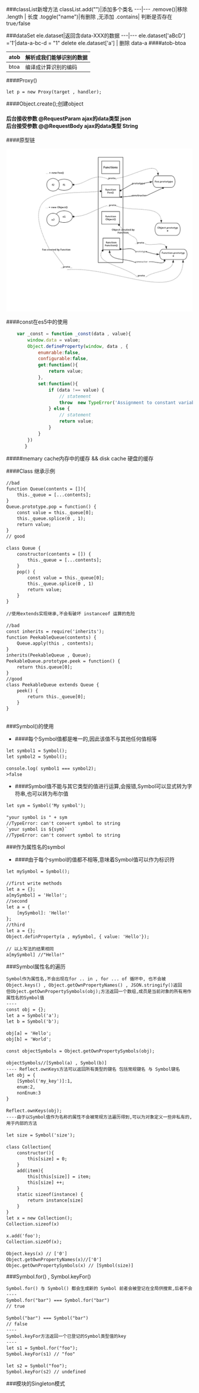 ###classList新增方法
classList.add("")|添加多个类名
---|---
.remove()|移除
.length | 长度
.toggle("name")|有删除 ,无添加
.contains| 判断是否存在 true`/`false

###dataSet
ele.dataset|返回含data-XXX的数据
---|---
ele.dataset['aBcD'] ='1'|data-a-bc-d = "1"
delete ele.dataset['a'] | 删除 data-a
####atob-btoa<br>

atob|解析成我们能够识别的数据
--|--
btoa| 编译成计算识别的编码


####Proxy()
```
let p = new Proxy(target , handler);

```
####Object.create();创建object
#### 后台接收参数 @RequestParam ajax的data类型 json<br>后台接受参数 @@RequestBody ajax的data类型 String

####原型链

![原型链](./images/Prototype.png)



####const在es5中的使用
```js
	var _const = function _const(data , value){
        window.data = value;
        Object.defineProperty(window, data , {
            enumrable:false,
            configurable:false,
            get:function(){
                return value;
            },
            set:function(){
                if (data !== value) {
                    // statement
                    throw  new TypeError('Assignment to constant variable.')
                } else {
                    // statement
                    return value;
                }
            }
        })
       }
```

#####memary cache内存中的缓存 && disk cache 硬盘的缓存


####Class 继承示例

```
//bad 
function Queue(contents = []){
	this._queue = [...contents];
}
Queue.prototype.pop = function() {
	const value = this._queue[0];
	this._queue.splice(0 , 1);
	return value;
}
// good

class Queue {
	constructor(contents = []) {
		this._queue = [...contents];
	}
	pop() {
        const value = this._queue[0];
		this._queue.splice(0 , 1)
		return value;
    }
}

//使用extends实现继承,不会有破坏 instanceof 运算的危险

//bad
const inherits = require('inherits');
function PeekableQueue(contents) {
	Queue.apply(this , contents);
}
inherits(PeekableQueue , Queue);
PeekableQueue.prototype.peek = function() {
	return this.queue[0];
}
//good
class PeekableQueue extends Queue {
	peek() {
		return this._queue[0];
	}
}
 
```


###Symbol()的使用
- ####每个Symbol值都是唯一的,因此该值不与其他任何值相等
 
```
let symbol1 = Symbol();
let symbol2 = Symbol();

console.log( symbol1 === symbol2); 
>false
```
- ####Symbol值不能与其它类型的值进行运算,会报错,Symbol可以显式转为字符串,也可以转为布尔值

```
let sym = Symbol('My symbol');

"your symbol is " + sym
//TypeError: can't convert symbol to string
`your symbol is ${sym}`
//TypeError: can't convert symbol to string
```
###作为属性名的symbol

- ####由于每个symbol的值都不相等,意味着Symbol值可以作为标识符

```
let mySymbol = Symbol();

//first write methods
let a = {};
a[mySymbol] = 'Hello!';
//second
let a = {
    [mySymbol]: 'Hello!'
};
//third
let a = {};
Object.definProperty(a , mySymbol, { value: 'Hello'});

// 以上写法的结果相同
a[mySymbol] //"Hello!"
```
###Symbol属性名的遍历
```
Symbol作为属性名,不会出现在for .. in , for ... of 循环中, 也不会被Object.keys() , Object.getOwnPropertyNames() , JSON.stringify()返回
但Object.getOwnPropertySymbols(obj);方法返回一个数组,成员是当前对象的所有用作属性名的Symbol值
----
const obj = {};
let a = Symbol('a');
let b = Symbol('b');

obj[a] = 'Hello';
obj[b] = 'World';

const objectSymbols = Object.getOwnPropertySymbols(obj);

objectSymbols//[Symbol(a) , Symbol(b)]
---- Reflect.ownKeys方法可以返回所有类型的键名 包括常规键名 与 Symbol键名 
let obj = {
	[Symbol('my_key')]:1,
	enum:2,
	nonEnum:3
}

Reflect.ownKeys(obj);
----由于以Symbol值作为名称的属性不会被常规方法遍历得到,可以为对象定义一些非私有的,用于内部的方法

let size = Symbol('size');

class Collection{
	constructor(){
		this[size] = 0;
	}
	add(item){
		this[this[size]] = item;
		this[size] ++;
	}
	static sizeof(instance) {
		return instance[size]
	} 
}
let x = new Collection();
Collection.sizeof(x)

x.add('foo');
Collection.sizeOf(x);

Object.keys(x) // ['0']
Object.getOwnPropertyNames(x)//['0']
Objec.getOwnPropertySymbols(x) // [Symbol(size)]

```
###Symbol.for() , Symbol.keyFor()
```
Symbol.for() 与 Symbol() 都会生成新的 Symbol 前者会被登记在全局供搜索,后者不会
----
Symbol.for("bar") === Symbol.for("bar")
// true

Symbol("bar") === Symbol("bar")
// false
----
Symbol.keyFor方法返回一个已登记的Symbol类型值的key
----
let s1 = Symbol.for("foo");
Symbol.keyFor(s1) // "foo"

let s2 = Symbol("foo");
Symbol.keyFor(s2) // undefined

```

###模块的Singleton模式
```

```
